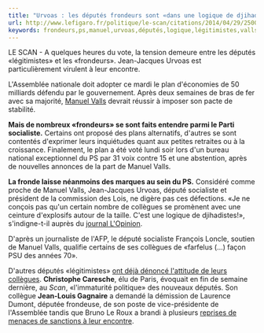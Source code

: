 ```yaml
---
title: "Urvoas : les députés frondeurs sont «dans une logique de djihadistes»"
url: http://www.lefigaro.fr/politique/le-scan/citations/2014/04/29/25002-20140429ARTFIG00140-urvoas-les-deputes-frondeurs-sont-dans-une-logique-de-djihadistes.php
keywords: frondeurs,ps,manuel,urvoas,députés,logique,légitimistes,valls,socialiste,collègues,plan,scan,djihadistes
---
```

LE SCAN - A quelques heures du vote, la tension demeure entre les députés «légitimistes» et les «frondeurs». Jean-Jacques Urvoas est particulièrement virulent à leur encontre.

L\'Assemblée nationale doit adopter ce mardi le plan d\'économies de 50 milliards défendu par le gouvernement. Après deux semaines de bras de fer avec sa majorité, [Manuel Valls](http://plus.lefigaro.fr/tag/manuel-valls) devrait réussir à imposer son pacte de stabilité.

**Mais de nombreux «frondeurs» se sont faits entendre parmi le Parti socialiste.** Certains ont proposé des plans alternatifs, d\'autres se sont contentés d\'exprimer leurs inquiétudes quant aux petites retraites ou à la croissance. Finalement, le plan a été voté lundi soir lors d\'un bureau national exceptionnel du PS par 31 voix contre 15 et une abstention, après de nouvelles annonces de la part de Manuel Valls.

**La fronde laisse néanmoins des marques au sein du PS.** Considéré comme proche de Manuel Valls, Jean-Jacques Urvoas, député socialiste et président de la commission des Lois, ne digère pas ces défections. «Je ne conçois pas qu\'un certain nombre de collègues se promènent avec une ceinture d\'explosifs autour de la taille. C\'est une logique de djihadistes!», s\'indigne-t-il auprès du [journal L\'Opinion](http://www.lopinion.fr/28-avril-2014/manuel-valls-desserre-l-etau-majorite-se-decrispe-11761).

D\'après un journaliste de l\'AFP, le député socialiste François Loncle, soutien de Manuel Valls, qualifie certains de ses collègues de «farfelus (\...) façon PSU des années 70».

D\'autres députés «légitimistes» [ont déjà dénoncé l\'attitude de leurs collègues](http://www.lefigaro.fr/politique/le-scan/couacs/2014/04/25/25005-20140425ARTFIG00128-au-ps-la-colere-des-deputes-disciplines-contre-les-frondeurs.php). **Christophe Caresche**, élu de Paris, évoquait en fin de semaine dernière, au *Scan*, «l\'immaturité politique» des nouveaux députés. Son collègue **Jean-Louis Gagnaire** a demandé la démission de Laurence Dumont, députée frondeuse, de son poste de vice-présidente de l\'Assemblée tandis que Bruno Le Roux a brandi à plusieurs [reprises de menaces de sanctions à leur encontre](http://www.lefigaro.fr/politique/le-scan/citations/2014/04/24/25002-20140424ARTFIG00107-bruno-le-roux-menace-les-deputes-qui-ne-voteraient-pas-le-plan-d-economies.php).
